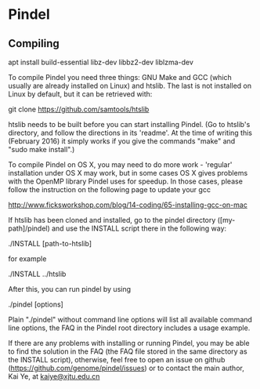 # Pindel

## Compiling 
apt install build-essential libz-dev libbz2-dev liblzma-dev

To compile Pindel you need three things: GNU Make and GCC (which usually are 
already installed on Linux) and htslib. The last is not installed on Linux
by default, but it can be retrieved with:

git clone https://github.com/samtools/htslib

htslib needs to be built before you can start installing Pindel.
(Go to htslib's directory, and follow the directions
in its 'readme'. At the time of writing this (February 2016) it simply works
if you give the commands "make" and "sudo make install".)

To compile Pindel on OS X, you may need to do more work - 'regular' 
installation under OS X may work, but in some cases OS X gives problems with
the OpenMP library Pindel uses for speedup. In those cases, please follow the instruction on the following page to update your gcc

http://www.ficksworkshop.com/blog/14-coding/65-installing-gcc-on-mac

If htslib has been cloned and installed, go to the pindel directory 
([my-path]/pindel) and use the INSTALL script there in the following way:

./INSTALL [path-to-htslib]

for example

./INSTALL ../htslib

After this, you can run pindel by using

./pindel [options]

Plain "./pindel" without command line options will list all available command
line options, the FAQ in the Pindel root directory includes a usage example.

If there are any problems with installing or running Pindel, you may be
able to find the solution in the FAQ (the FAQ file stored in the same
directory as the INSTALL script), otherwise, feel free to open an issue 
on github (https://github.com/genome/pindel/issues) or to contact the
main author, Kai Ye, at kaiye@xjtu.edu.cn

